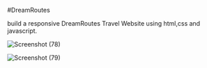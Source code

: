 #DreamRoutes

build a responsive DreamRoutes Travel Website using html,css and javascript.

![Screenshot (78)](https://github.com/user-attachments/assets/28b0b6fd-0368-42cb-b652-b21879574306)

![Screenshot (79)](https://github.com/user-attachments/assets/28ac41f5-1377-4418-9d24-730c13112d6a)
